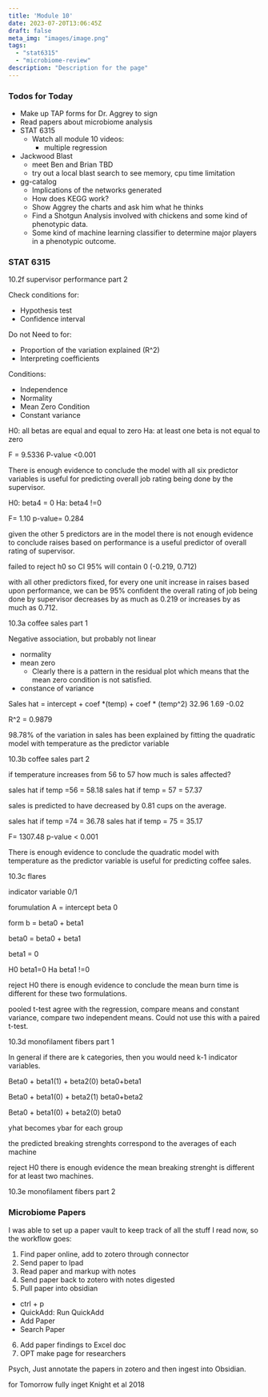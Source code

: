```yaml
---
title: 'Module 10'
date: 2023-07-20T13:06:45Z
draft: false
meta_img: "images/image.png"
tags:
  - "stat6315"
  - "microbiome-review"
description: "Description for the page"
---
```


### Todos for Today

- Make up TAP forms for Dr. Aggrey to sign
- Read papers about microbiome analysis
- STAT 6315
  - Watch all module 10 videos:
    - multiple regression 
- Jackwood Blast
  - meet Ben and Brian TBD
  - try out a local blast search to see memory, cpu time limitation
- gg-catalog
  - Implications of the networks generated
  - How does KEGG work?
  - Show Aggrey the charts and ask him what he thinks
  - Find a Shotgun Analysis involved with chickens and some kind of phenotypic data.
  - Some kind of machine learning classifier to determine major players in a phenotypic outcome.

### STAT 6315

10.2f supervisor performance part 2

Check conditions for:
  - Hypothesis test
  - Confidence interval
  
Do not Need to for:
  - Proportion of the variation explained (R^2)
  - Interpreting coefficients
  
Conditions:

  - Independence
  - Normality
  - Mean Zero Condition
  - Constant variance
  
H0: all betas are equal and equal to zero 
Ha: at least one beta is not equal to zero

F = 9.5336  P-value <0.001

There is enough evidence to conclude the model with all six predictor variables is useful for predicting overall job rating being done by the supervisor. 

H0: beta4 = 0
Ha: beta4 !=0

F= 1.10 p-value= 0.284

given the other 5 predictors are in the model there is not enough evidence to conclude raises based on performance is a useful predictor of overall rating of supervisor. 

failed to reject h0 so CI 95% will contain 0
(-0.219, 0.712)

with all other predictors fixed, for every one unit increase in raises based upon performance, we can be 95% confident the overall rating of job being done by supervisor decreases by as much as 0.219 or increases by as much as 0.712. 

10.3a coffee sales part 1

Negative association, but probably not linear

- normality
- mean zero 
  - Clearly there is a pattern in the residual plot which means that the mean zero condition is not satisfied. 
- constance of variance

Sales hat = intercept + coef \*(temp) + coef \* (temp^2)
            32.96       1.69            -0.02
            
R^2 = 0.9879

98.78% of the variation in sales has been explained by fitting the quadratic model with temperature as the predictor variable

10.3b coffee sales part 2

if temperature increases from 56 to 57 how much is sales affected?

sales hat if temp =56 = 58.18
sales hat if temp = 57 = 57.37

sales is predicted to have decreased by 0.81 cups on the average.

sales hat if temp =74 = 36.78
sales hat if temp = 75 = 35.17

F= 1307.48 p-value < 0.001

There is enough evidence to conclude the quadratic model with temperature as the predictor variable is useful for predicting coffee sales. 

10.3c flares

indicator variable 0/1

forumulation A = intercept beta 0

form b = beta0 + beta1

beta0 = beta0 + beta1

beta1 = 0

H0 beta1=0 Ha beta1 !=0

reject H0 there is enough evidence to conclude the mean burn time is different for these two formulations. 

pooled t-test agree with the regression, compare means and constant variance, compare two independent means. Could not use this with a paired t-test.

10.3d monofilament fibers part 1

In general if there are k categories, then you would need k-1 indicator variables. 

Beta0 + beta1(1) + beta2(0) beta0+beta1

Beta0 + beta1(0) + beta2(1) beta0+beta2

Beta0 + beta1(0) + beta2(0) beta0

yhat becomes ybar for each group

the predicted breaking strenghts correspond to the averages of each machine

reject H0 there is enough evidence the mean breaking strenght is different for at least two machines. 

10.3e monofilament fibers part 2


### Microbiome Papers

I was able to set up a paper vault to keep track of all the stuff I read now, so the workflow goes:

1. Find paper online, add to zotero through connector
2. Send paper to Ipad 
3. Read paper and markup with notes
4. Send paper back to zotero with notes digested
5. Pull paper into obsidian
  - ctrl + p
  - QuickAdd: Run QuickAdd
  - Add Paper
  - Search Paper
6. Add paper findings to Excel doc
7. OPT make page for researchers 

Psych, Just annotate the papers in zotero and then ingest into Obsidian.

for Tomorrow fully inget Knight et al 2018

